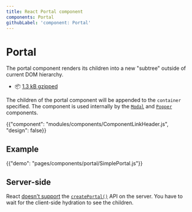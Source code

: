 ```yaml
---
title: React Portal component
components: Portal
githubLabel: 'component: Portal'
---
```


# Portal

<p class="description">The portal component renders its children into a new "subtree" outside of current DOM hierarchy.</p>

- 📦 [1.3 kB gzipped](/size-snapshot)

The children of the portal component will be appended to the `container` specified.
The component is used internally by the [`Modal`](/components/modal/) and [`Popper`](/components/popper/) components.

{{"component": "modules/components/ComponentLinkHeader.js", "design": false}}

## Example

{{"demo": "pages/components/portal/SimplePortal.js"}}

## Server-side

React [doesn't support](https://github.com/facebook/react/issues/13097) the [`createPortal()`](https://reactjs.org/docs/portals.html) API on the server.
You have to wait for the client-side hydration to see the children.
